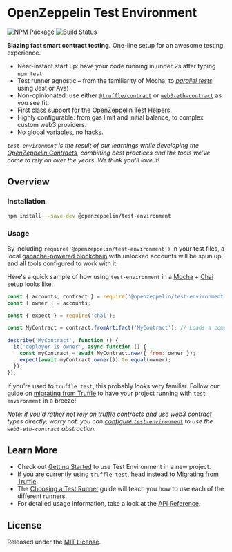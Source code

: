 # OpenZeppelin Test Environment

[![NPM Package](https://img.shields.io/npm/v/@openzeppelin/test-environment.svg)](https://www.npmjs.org/package/@openzeppelin/test-environment)
[![Build Status](https://circleci.com/gh/OpenZeppelin/openzeppelin-test-environment.svg?style=shield)](https://circleci.com/gh/OpenZeppelin/openzeppelin-test-environment)

**Blazing fast smart contract testing.** One-line setup for an awesome testing experience.

- Near-instant start up: have your code running in under 2s after typing `npm test`.
- Test runner agnostic – from the familiarity of Mocha, to [_parallel tests_](docs/modules/ROOT/pages/choosing-a-test-runner.adoc#parallel-tests) using Jest or Ava!
- Non-opinionated: use either [`@truffle/contract`](https://www.npmjs.com/package/@truffle/contract) or [`web3-eth-contract`](https://web3js.readthedocs.io/en/v1.2.0/web3-eth-contract.html) as you see fit.
- First class support for the [OpenZeppelin Test Helpers](https://github.com/OpenZeppelin/openzeppelin-test-helpers).
- Highly configurable: from gas limit and initial balance, to complex custom web3 providers.
- No global variables, no hacks.

_`test-environment` is the result of our learnings while developing the [OpenZeppelin Contracts](https://github.com/OpenZeppelin/openzeppelin-contracts), combining best practices and the tools we've come to rely on over the years. We think you'll love it!_

## Overview

### Installation

```bash
npm install --save-dev @openzeppelin/test-environment
```

### Usage

By including `require('@openzeppelin/test-environment')` in your test files, a local [ganache-powered blockchain](https://github.com/trufflesuite/ganache-core) with unlocked accounts will be spun up, and all tools configured to work with it.

Here's a quick sample of how using `test-environment` in a [Mocha](https://mochajs.org/) + [Chai](https://www.chaijs.com/) setup looks like.

```javascript
const { accounts, contract } = require('@openzeppelin/test-environment');
const [ owner ] = accounts;

const { expect } = require('chai');

const MyContract = contract.fromArtifact('MyContract'); // Loads a compiled contract

describe('MyContract', function () {
  it('deployer is owner', async function () {
    const myContract = await MyContract.new({ from: owner });
    expect(await myContract.owner()).to.equal(owner);
  });
});
```

If you're used to `truffle test`, this probably looks very familiar. Follow our guide on [migrating from Truffle](docs/modules/ROOT/pages/migrating-from-truffle.adoc) to have your project running with `test-environment` in a breeze!

_Note: if you'd rather not rely on truffle contracts and use web3 contract types directly, worry not: you can [configure `test-environment`](docs/modules/ROOT/pages/getting-started.adoc#configuration) to use the `web3-eth-contract` abstraction._

## Learn More

 * Check out [Getting Started](docs/modules/ROOT/prages/getting-started.adoc) to use Test Environment in a new project.
 * If you are currently using `truffle test`, head instead to [Migrating from Truffle](docs/modules/ROOT/prages/migrating-from-truffle.adoc).
 * The [Choosing a Test Runner](docs/modules/ROOT/prages/choosing-a-test-runner.adoc) guide will teach you how to use each of the different runners.
 * For detailed usage information, take a look at the [API Reference](docs/modules/ROOT/prages/api.adoc).

## License

Released under the [MIT License](LICENSE).
